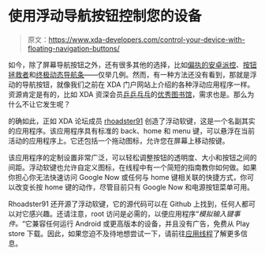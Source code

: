 # 使用浮动导航按钮控制您的设备

> 原文：<https://www.xda-developers.com/control-your-device-with-floating-navigation-buttons/>

如今，除了屏幕导航按钮之外，还有很多其他的选择，比如[偏执的安卓派控](http://www.xda-developers.com/android/paranoid-android-3-released-for-four-nexus-devices/)、[按钮拯救者](http://www.xda-developers.com/android/onscreen-buttons-for-unrooted-devices-with-button-savior/)和[终极动态导航条](http://www.xda-developers.com/android/expand-your-screen-size-with-ultimate-dynamic-navbar/)——仅举几例。然而，有一种方法还没有看到，那就是浮动的导航按钮，就像我们之前在 XDA 门户网站上介绍的各种浮动应用程序一样。资源肯定是有的，比如 XDA 资深会员[乒乒乓乓](http://forum.xda-developers.com/member.php?u=2484344)的[优秀图书馆](http://forum.xda-developers.com/showthread.php?t=1688531)，需求也是。那么为什么不让它发生呢？

的确如此，正如 XDA 论坛成员 [rhoadster91](http://forum.xda-developers.com/member.php?u=4636222) 创造了浮动软键，这是一个名副其实的应用程序。该应用程序具有标准的 back、home 和 menu 键，可以悬浮在当前活动的应用程序上。它还包括一个拖动图标，允许您在屏幕上移动按键。

该应用程序的定制设置非常广泛，可以轻松调整按钮的透明度、大小和按钮之间的间距。浮动软键也允许自定义图标，在线程中有一个简短的指南教你如何做。如果你担心你无法快速访问 Google Now 或任何与 home 键相关联的快捷方式，你可以改变长按 home 键的动作，尽管目前只有 Google Now 和电源按钮菜单可用。

Rhoadster91 还开源了浮动软键，它的源代码可以在 Github 上找到，任何人都可以对它感兴趣。还请注意，root 访问是必需的，以便应用程序“*模拟输入键事件。*“它兼容任何运行 Android 或更高版本的设备，并且没有广告，免费从 Play store 下载。因此，如果您迫不及待地想尝试一下，请前往[应用线程](http://forum.xda-developers.com/showthread.php?t=2348985)了解更多信息。